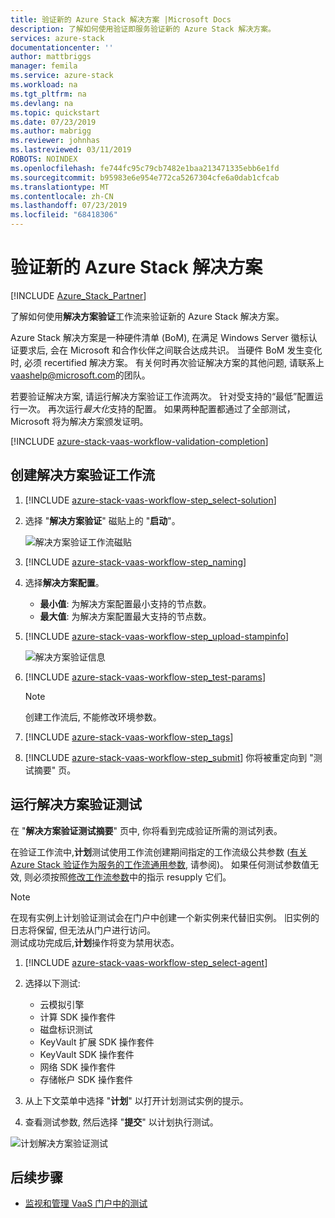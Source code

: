 ```yaml
---
title: 验证新的 Azure Stack 解决方案 |Microsoft Docs
description: 了解如何使用验证即服务验证新的 Azure Stack 解决方案。
services: azure-stack
documentationcenter: ''
author: mattbriggs
manager: femila
ms.service: azure-stack
ms.workload: na
ms.tgt_pltfrm: na
ms.devlang: na
ms.topic: quickstart
ms.date: 07/23/2019
ms.author: mabrigg
ms.reviewer: johnhas
ms.lastreviewed: 03/11/2019
ROBOTS: NOINDEX
ms.openlocfilehash: fe744fc95c79cb7482e1baa213471335ebb6e1fd
ms.sourcegitcommit: b95983e6e954e772ca5267304cfe6a0dab1cfcab
ms.translationtype: MT
ms.contentlocale: zh-CN
ms.lasthandoff: 07/23/2019
ms.locfileid: "68418306"
---
```

# <a name="validate-a-new-azure-stack-solution"></a>验证新的 Azure Stack 解决方案

[!INCLUDE [Azure_Stack_Partner](./includes/azure-stack-partner-appliesto.md)]

了解如何使用**解决方案验证**工作流来验证新的 Azure Stack 解决方案。

Azure Stack 解决方案是一种硬件清单 (BoM), 在满足 Windows Server 徽标认证要求后, 会在 Microsoft 和合作伙伴之间联合达成共识。 当硬件 BoM 发生变化时, 必须 recertified 解决方案。 有关何时再次验证解决方案的其他问题, 请联系上[vaashelp@microsoft.com](mailto:vaashelp@microsoft.com)的团队。

若要验证解决方案, 请运行解决方案验证工作流两次。 针对受支持的“最低”配置运行一次。 再次运行*最大化*支持的配置。 如果两种配置都通过了全部测试，Microsoft 将为解决方案颁发证明。

[!INCLUDE [azure-stack-vaas-workflow-validation-completion](includes/azure-stack-vaas-workflow-validation-completion.md)]

## <a name="create-a-solution-validation-workflow"></a>创建解决方案验证工作流

1. [!INCLUDE [azure-stack-vaas-workflow-step_select-solution](includes/azure-stack-vaas-workflow-step_select-solution.md)]

3. 选择 "**解决方案验证**" 磁贴上的 "**启动**"。

    ![解决方案验证工作流磁贴](media/tile_validation-solution.png)

4. [!INCLUDE [azure-stack-vaas-workflow-step_naming](includes/azure-stack-vaas-workflow-step_naming.md)]

5. 选择**解决方案配置**。
    - **最小值**: 为解决方案配置最小支持的节点数。
    - **最大值**: 为解决方案配置最大支持的节点数。
6. [!INCLUDE [azure-stack-vaas-workflow-step_upload-stampinfo](includes/azure-stack-vaas-workflow-step_upload-stampinfo.md)]

    ![解决方案验证信息](media/workflow_validation-solution_info.png)

7. [!INCLUDE [azure-stack-vaas-workflow-step_test-params](includes/azure-stack-vaas-workflow-step_test-params.md)]

    > [!NOTE]
    > 创建工作流后, 不能修改环境参数。

8. [!INCLUDE [azure-stack-vaas-workflow-step_tags](includes/azure-stack-vaas-workflow-step_tags.md)]
9. [!INCLUDE [azure-stack-vaas-workflow-step_submit](includes/azure-stack-vaas-workflow-step_submit.md)]
    你将被重定向到 "测试摘要" 页。

## <a name="run-solution-validation-tests"></a>运行解决方案验证测试

在 "**解决方案验证测试摘要**" 页中, 你将看到完成验证所需的测试列表。

在验证工作流中,**计划**测试使用工作流创建期间指定的工作流级公共参数 ([有关 Azure Stack 验证作为服务的工作流通用参数](azure-stack-vaas-parameters.md), 请参阅)。 如果任何测试参数值无效, 则必须按照[修改工作流参数](azure-stack-vaas-monitor-test.md#change-workflow-parameters)中的指示 resupply 它们。

> [!NOTE]
> 在现有实例上计划验证测试会在门户中创建一个新实例来代替旧实例。 旧实例的日志将保留, 但无法从门户进行访问。  
测试成功完成后,**计划**操作将变为禁用状态。

1. [!INCLUDE [azure-stack-vaas-workflow-step_select-agent](includes/azure-stack-vaas-workflow-step_select-agent.md)]

2. 选择以下测试:
    - 云模拟引擎
    - 计算 SDK 操作套件
    - 磁盘标识测试
    - KeyVault 扩展 SDK 操作套件
    - KeyVault SDK 操作套件
    - 网络 SDK 操作套件
    - 存储帐户 SDK 操作套件

3. 从上下文菜单中选择 "**计划**" 以打开计划测试实例的提示。

4. 查看测试参数, 然后选择 "**提交**" 以计划执行测试。

![计划解决方案验证测试](media/workflow_validation-solution_schedule-test.png)

## <a name="next-steps"></a>后续步骤

- [监视和管理 VaaS 门户中的测试](azure-stack-vaas-monitor-test.md)